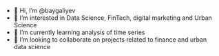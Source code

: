 - 👋 Hi, I’m @baygaliyev
- 👀 I’m interested in Data Science, FinTech, digital marketing and Urban Science
- 🌱 I’m currently learning analysis of time series
- 💞️ I’m looking to collaborate on projects related to finance and urban data science


<!---
baygaliyev/baygaliyev is a ✨ special ✨ repository because its `README.md` (this file) appears on your GitHub profile.
You can click the Preview link to take a look at your changes.
--->
